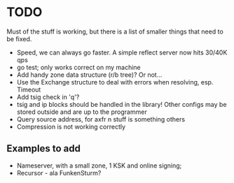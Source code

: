 # TODO

Must of the stuff is working, but there is a list of smaller things that
need to be fixed.

* Speed, we can always go faster. A simple reflect server now hits 30/40K qps
* go test; only works correct on my machine
* Add handy zone data structure (r/b tree)? Or not...
* Use the Exchange structure to deal with errors when resolving, esp. Timeout
* Add tsig check in 'q'?
* tsig and ip blocks should be handled in the library! Other configs may be
  stored outside and are up to the programmer
* Query source address, for axfr n stuff is something others
* Compression is not working correctly

## Examples to add

* Nameserver, with a small zone, 1 KSK and online signing;
* Recursor - ala FunkenSturm?
